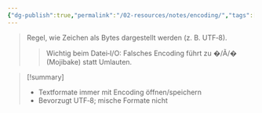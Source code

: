 ```yaml
---
{"dg-publish":true,"permalink":"/02-resources/notes/encoding/","tags":["informatik/dateien"],"noteIcon":"","updated":"2025-10-28T16:31:07.000+01:00"}
---
```


>Regel, wie Zeichen als Bytes dargestellt werden (z. B. UTF‑8).
>>Wichtig beim Datei‑I/O: Falsches Encoding führt zu �/Ã/� (Mojibake) statt Umlauten.

>[!summary]
>- Textformate immer mit Encoding öffnen/speichern
>- Bevorzugt UTF‑8; mische Formate nicht

